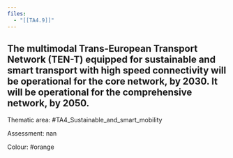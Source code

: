 ```yaml
---
files:
  - "[[TA4.9]]"
---
```

## The multimodal Trans-European Transport Network (TEN-T) equipped for sustainable and smart transport with high speed connectivity will be operational for the core network, by 2030. It will be operational for the comprehensive network, by 2050.

Thematic area: #TA4_Sustainable_and_smart_mobility

Assessment: nan

Colour: #orange